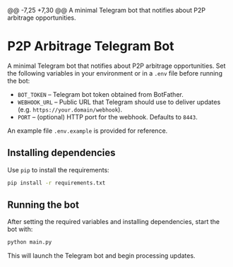 @@ -7,25 +7,30 @@ A minimal Telegram bot that notifies about P2P arbitrage opportunities.
# P2P Arbitrage Telegram Bot

A minimal Telegram bot that notifies about P2P arbitrage opportunities.
Set the following variables in your environment or in a `.env` file before running the bot:

- `BOT_TOKEN` – Telegram bot token obtained from BotFather.
- `WEBHOOK_URL` – Public URL that Telegram should use to deliver updates (e.g. `https://your.domain/webhook`).
- `PORT` – (optional) HTTP port for the webhook. Defaults to `8443`.

An example file `.env.example` is provided for reference.

## Installing dependencies

Use `pip` to install the requirements:

```bash
pip install -r requirements.txt
```

## Running the bot

After setting the required variables and installing dependencies, start the bot with:

```bash
python main.py
```

This will launch the Telegram bot and begin processing updates.
